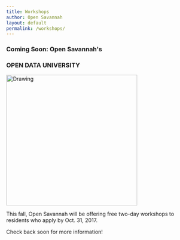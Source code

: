 ```yaml
---
title: Workshops
author: Open Savannah
layout: default
permalink: /workshops/
---
```


### Coming Soon: Open  Savannah's
### OPEN DATA UNIVERSITY

 <img src="http://cvlassets.s3.amazonaws.com/open-savannah-workshops.png" alt="Drawing" style="width: 350px;"/>


This fall, Open Savannah will be offering free two-day workshops to residents who apply by Oct. 31, 2017.

Check back soon for more information!

